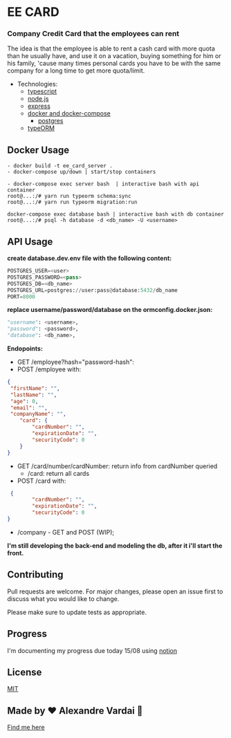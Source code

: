 # EE CARD

### Company Credit Card that the employees can rent

The idea is that the employee is able to rent a cash card with more quota than he usually have, and use it on a vacation, buying something for him or his family, 'cause many times personal cards you have to be with the same company for a long time to get more quota/limit.

* Technologies:
  * [typescript](https://www.typescriptlang.org/)
  * [node.js](https://nodejs.org/en/)
  * [express](https://expressjs.com/)
  * [docker and docker-compose](https://www.docker.com/)
    * [postgres](https://www.postgresql.org/) 
  * [typeORM](https://typeorm.io/#/)

## Docker Usage
```
- docker build -t ee_card_server .
- docker-compose up/down | start/stop containers

- docker-compose exec server bash  | interactive bash with api container
root@...:/# yarn run typeorm schema:sync
root@...:/# yarn run typeorm migration:run

docker-compose exec database bash | interactive bash with db container
root@...:/# psql -h database -d <db_name> -U <username>
```
## API Usage
**create database.dev.env file with the following content:**

```python
POSTGRES_USER=<user> 
POSTGRES_PASSWORD=<pass> 
POSTGRES_DB=<db_name>
POSTGRES_URL=postgres://user:pass@database:5432/db_name
PORT=8000 
```

**replace username/password/database on the ormconfig.docker.json:**

```python
"username": <username>,
"password": <password>,
"database": <db_name>,
```

**Endopoints:**
* GET /employee?hash="password-hash":
* POST /employee with:
```json
{
 "firstName": "",
 "lastName": "",
 "age": 0,
 "email": "",
 "companyName": "",
	"card": {
		"cardNumber": "",
		"expirationDate": "",
		"securityCode": 0
	}
}
```
* GET /card/number/cardNumber: return info from cardNumber queried
  * /card: return all cards
* POST /card with:

```json
 {
		"cardNumber": "",
		"expirationDate": "",
		"securityCode": 0
}
```
* /company - GET and POST (WIP);

**I'm still developing the back-end and modeling the db, after it i'll start the front.**


## Contributing
Pull requests are welcome. For major changes, please open an issue first to discuss what you would like to change.

Please make sure to update tests as appropriate.

## Progress
I'm documenting my progress due today 15/08 using [notion](https://www.notion.so/EE_CARD-99b245127f1544dc91727a1a5eccdf1f)

## License
[MIT](https://choosealicense.com/licenses/mit/)

## Made by ♥ Alexandre Vardai 👋 
[Find me here](https://www.linkedin.com/in/alexandre-vardai-b8255b15b/)
